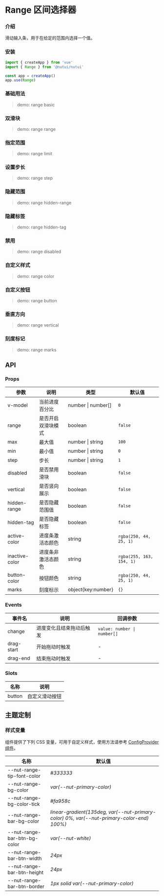 # Range 区间选择器

### 介绍

滑动输入条，用于在给定的范围内选择一个值。

### 安装

```js
import { createApp } from 'vue'
import { Range } from '@nutui/nutui'

const app = createApp()
app.use(Range)
```

### 基础用法

> demo: range basic

### 双滑块

> demo: range range

### 指定范围

> demo: range limit

### 设置步长

> demo: range step

### 隐藏范围

> demo: range hidden-range

### 隐藏标签

> demo: range hidden-tag

### 禁用

> demo: range disabled

### 自定义样式

> demo: range color

### 自定义按钮

> demo: range button

### 垂直方向

> demo: range vertical

### 刻度标记

> demo: range marks

## API

### Props

| 参数 | 说明 | 类型 | 默认值 |
| --- | --- | --- | --- |
| v-model | 当前进度百分比 | number \| number[] | `0` |
| range | 是否开启双滑块模式 | boolean | `false` |
| max | 最大值 | number \| string | `100` |
| min | 最小值 | number \| string | `0` |
| step | 步长 | number \| string | `1` |
| disabled | 是否禁用滑块 | boolean | `false` |
| vertical | 是否竖向展示 | boolean | `false` |
| hidden-range | 是否隐藏范围值 | boolean | `false` |
| hidden-tag | 是否隐藏标签 | boolean | `false` |
| active-color | 进度条激活态颜色 | string | `rgba(250, 44, 25, 1)` |
| inactive-color | 进度条非激活态颜色 | string | `rgba(255, 163, 154, 1)` |
| button-color | 按钮颜色 | string | `rgba(250, 44, 25, 1)` |
| marks | 刻度标示 | object{key:number} | `{}` |

### Events

| 事件名 | 说明 | 回调参数 |
| --- | --- | --- |
| change | 进度变化且结束拖动后触发 | `value: number \| number[]` |
| drag-start | 开始拖动时触发 | - |
| drag-end | 结束拖动时触发 | - |

### Slots

| 名称 | 说明 |
| --- | --- |
| button | 自定义滑动按钮 |

## 主题定制

### 样式变量

组件提供了下列 CSS 变量，可用于自定义样式，使用方法请参考 [ConfigProvider 组件](#/zh-CN/component/configprovider)。

| 名称 | 默认值 |
| --- | --- |
| --nut-range-tip-font-color | _#333333_ |
| --nut-range-bg-color | _var(--nut-primary-color)_ |
| --nut-range-bg-color-tick | _#fa958c_ |
| --nut-range-bar-bg-color | _linear-gradient(135deg, var(--nut-primary-color) 0%, var(--nut-primary-color-end) 100%)_ |
| --nut-range-bar-btn-bg-color | _var(--nut-white)_ |
| --nut-range-bar-btn-width | _24px_ |
| --nut-range-bar-btn-height | _24px_ |
| --nut-range-bar-btn-border | _1px solid var(--nut-primary-color)_ |
